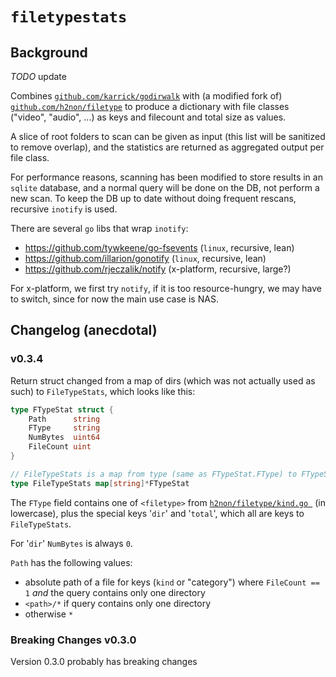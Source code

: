 # `filetypestats`

## Background

*TODO* update

Combines [`github.com/karrick/godirwalk`](https://github.com/karrick/godirwalk) with (a modified fork of) [`github.com/h2non/filetype`](https://github.com/h2non/filetype) to produce a dictionary with file classes ("video", "audio", ...) as keys and filecount and total size as values.

A slice of root folders to scan can be given as input (this list will be sanitized to remove overlap), and the statistics are returned as aggregated output per file class.

For performance reasons, scanning has been modified to store results in an `sqlite` database, and a normal query will be done on the DB, not perform a new scan.
To keep the DB up to date without doing frequent rescans, recursive `inotify` is used.

There are several `go` libs that wrap `inotify`:

- https://github.com/tywkeene/go-fsevents (`linux`, recursive, lean)
- https://github.com/illarion/gonotify (`linux`, recursive, lean)
- https://github.com/rjeczalik/notify (x-platform, recursive, large?)

For x-platform, we first try `notify`, if it is too resource-hungry, we may have to switch, since for now the main use case is NAS.


## Changelog (anecdotal)

### v0.3.4

Return struct changed from a map of dirs (which was not actually used as such) to `FileTypeStats`, which looks like this:

```go
type FTypeStat struct {
	Path      string
	FType     string
	NumBytes  uint64
	FileCount uint
}

// FileTypeStats is a map from type (same as FTypeStat.FType) to FTypeStat
type FileTypeStats map[string]*FTypeStat
```

The `FType` field contains one of `<filetype>` from [`h2non/filetype/kind.go `](https://github.com/h2non/filetype/blob/v1.1.1/kind.go) (in lowercase), plus the special keys '`dir`' and '`total`', which all are keys to `FileTypeStats`.

For '`dir`' `NumBytes` is always `0`.

`Path` has the following values:

- absolute path of a file for keys (`kind` or "category") where `FileCount == 1` *and* the query contains only one directory
- `<path>/*` if query contains only one directory
- otherwise `*` 


### Breaking Changes v0.3.0

Version 0.3.0 probably has breaking changes